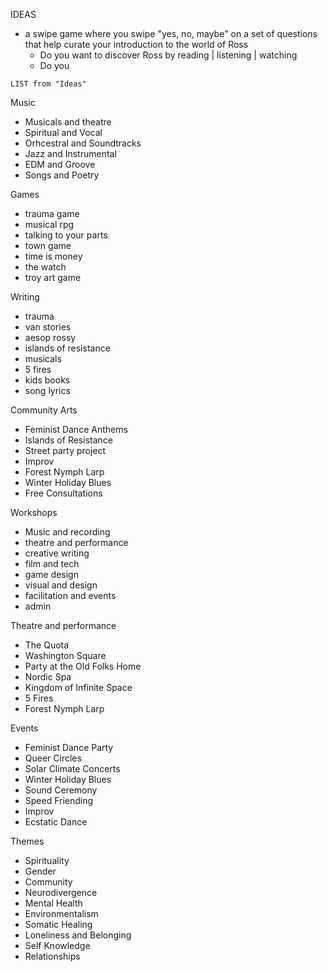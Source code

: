 IDEAS
- a swipe game where you swipe "yes, no, maybe" on a set of questions that help curate your introduction to the world of Ross
	- Do you want to discover Ross by reading | listening | watching
	- Do you 

 
```dataview
LIST from "Ideas"
```


Music
- Musicals and theatre
- Spiritual and Vocal
- Orhcestral and Soundtracks
- Jazz and Instrumental
- EDM and Groove
- Songs and Poetry

Games
- trauma game
- musical rpg
- talking to your parts
- town game
- time is money
- the watch
- troy art game

Writing 
- trauma
- van stories
- aesop rossy
- islands of resistance
- musicals
- 5 fires
- kids books
- song lyrics

Community Arts
- Feminist Dance Anthems
- Islands of Resistance
- Street party project
- Improv
- Forest Nymph Larp
- Winter Holiday Blues
- Free Consultations

Workshops
- Music and recording
- theatre and performance
- creative writing
- film and tech
- game design
- visual and design
- facilitation and events
- admin

Theatre and performance
- The Quota
- Washington Square
- Party at the Old Folks Home
- Nordic Spa
- Kingdom of Infinite Space
- 5 Fires
- Forest Nymph Larp

Events
- Feminist Dance Party
- Queer Circles
- Solar Climate Concerts
- Winter Holiday Blues
- Sound Ceremony
- Speed Friending
- Improv
- Ecstatic Dance

Themes
- Spirituality
- Gender
- Community
- Neurodivergence
- Mental Health
- Environmentalism
- Somatic Healing
- Loneliness and Belonging
- Self Knowledge
- Relationships